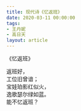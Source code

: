 ```yaml
---
title: 现代诗《忆返班》
date: 2020-03-11 00:00:00
tags:
- 王丹妮
- 高日天
layout: article
---
```

《忆返班》

返班好，  
工位旧曾谙；  
宝娃珀影红似火，  
逸歌瑟尔绿如蓝。  
能不忆返班？
